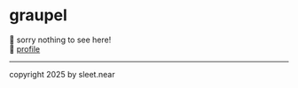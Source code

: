 # graupel

👋 sorry nothing to see here!
<br/>
👀 [profile](profile/README.md)


---

copyright 2025 by sleet.near